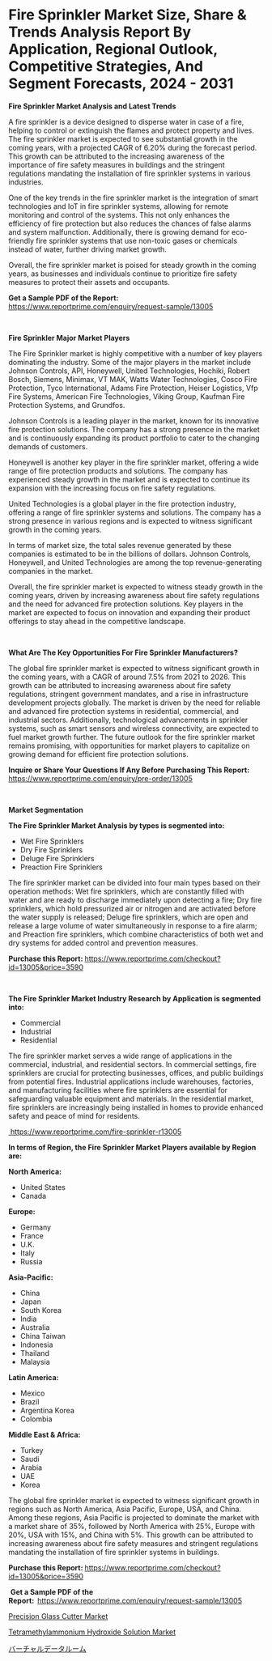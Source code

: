 <p><h1>Fire Sprinkler Market Size, Share & Trends Analysis Report By Application, Regional Outlook, Competitive Strategies, And Segment Forecasts, 2024 - 2031</h1></p><p><strong>Fire Sprinkler Market Analysis and Latest Trends</strong></p>
<p><p>A fire sprinkler is a device designed to disperse water in case of a fire, helping to control or extinguish the flames and protect property and lives. The fire sprinkler market is expected to see substantial growth in the coming years, with a projected CAGR of 6.20% during the forecast period. This growth can be attributed to the increasing awareness of the importance of fire safety measures in buildings and the stringent regulations mandating the installation of fire sprinkler systems in various industries.</p><p>One of the key trends in the fire sprinkler market is the integration of smart technologies and IoT in fire sprinkler systems, allowing for remote monitoring and control of the systems. This not only enhances the efficiency of fire protection but also reduces the chances of false alarms and system malfunction. Additionally, there is growing demand for eco-friendly fire sprinkler systems that use non-toxic gases or chemicals instead of water, further driving market growth.</p><p>Overall, the fire sprinkler market is poised for steady growth in the coming years, as businesses and individuals continue to prioritize fire safety measures to protect their assets and occupants.</p></p>
<p><strong>Get a Sample PDF of the Report:&nbsp;</strong> <a href="https://www.reportprime.com/enquiry/request-sample/13005">https://www.reportprime.com/enquiry/request-sample/13005</a></p>
<p>&nbsp;</p>
<p><strong>Fire Sprinkler Major Market Players</strong></p>
<p><p>The Fire Sprinkler market is highly competitive with a number of key players dominating the industry. Some of the major players in the market include Johnson Controls, API, Honeywell, United Technologies, Hochiki, Robert Bosch, Siemens, Minimax, VT MAK, Watts Water Technologies, Cosco Fire Protection, Tyco International, Adams Fire Protection, Heiser Logistics, Vfp Fire Systems, American Fire Technologies, Viking Group, Kaufman Fire Protection Systems, and Grundfos. </p><p>Johnson Controls is a leading player in the market, known for its innovative fire protection solutions. The company has a strong presence in the market and is continuously expanding its product portfolio to cater to the changing demands of customers.</p><p>Honeywell is another key player in the fire sprinkler market, offering a wide range of fire protection products and solutions. The company has experienced steady growth in the market and is expected to continue its expansion with the increasing focus on fire safety regulations.</p><p>United Technologies is a global player in the fire protection industry, offering a range of fire sprinkler systems and solutions. The company has a strong presence in various regions and is expected to witness significant growth in the coming years.</p><p>In terms of market size, the total sales revenue generated by these companies is estimated to be in the billions of dollars. Johnson Controls, Honeywell, and United Technologies are among the top revenue-generating companies in the market.</p><p>Overall, the fire sprinkler market is expected to witness steady growth in the coming years, driven by increasing awareness about fire safety regulations and the need for advanced fire protection solutions. Key players in the market are expected to focus on innovation and expanding their product offerings to stay ahead in the competitive landscape.</p></p>
<p>&nbsp;</p>
<p><strong>What Are The Key Opportunities For Fire Sprinkler Manufacturers?</strong></p>
<p><p>The global fire sprinkler market is expected to witness significant growth in the coming years, with a CAGR of around 7.5% from 2021 to 2026. This growth can be attributed to increasing awareness about fire safety regulations, stringent government mandates, and a rise in infrastructure development projects globally. The market is driven by the need for reliable and advanced fire protection systems in residential, commercial, and industrial sectors. Additionally, technological advancements in sprinkler systems, such as smart sensors and wireless connectivity, are expected to fuel market growth further. The future outlook for the fire sprinkler market remains promising, with opportunities for market players to capitalize on growing demand for efficient fire protection solutions.</p></p>
<p><strong>Inquire or Share Your Questions If Any Before Purchasing This Report:</strong> <a href="https://www.reportprime.com/enquiry/pre-order/13005">https://www.reportprime.com/enquiry/pre-order/13005</a></p>
<p>&nbsp;</p>
<p><strong>Market Segmentation</strong></p>
<p><strong>The Fire Sprinkler Market Analysis by types is segmented into:</strong></p>
<p><ul><li>Wet Fire Sprinklers</li><li>Dry Fire Sprinklers</li><li>Deluge Fire Sprinklers</li><li>Preaction Fire Sprinklers</li></ul></p>
<p><p>The fire sprinkler market can be divided into four main types based on their operation methods: Wet fire sprinklers, which are constantly filled with water and are ready to discharge immediately upon detecting a fire; Dry fire sprinklers, which hold pressurized air or nitrogen and are activated before the water supply is released; Deluge fire sprinklers, which are open and release a large volume of water simultaneously in response to a fire alarm; and Preaction fire sprinklers, which combine characteristics of both wet and dry systems for added control and prevention measures.</p></p>
<p><strong>Purchase this Report:&nbsp;</strong><a href="https://www.reportprime.com/checkout?id=13005&price=3590">https://www.reportprime.com/checkout?id=13005&price=3590</a></p>
<p>&nbsp;</p>
<p><strong>The Fire Sprinkler Market Industry Research by Application is segmented into:</strong></p>
<p><ul><li>Commercial</li><li>Industrial</li><li>Residential</li></ul></p>
<p><p>The fire sprinkler market serves a wide range of applications in the commercial, industrial, and residential sectors. In commercial settings, fire sprinklers are crucial for protecting businesses, offices, and public buildings from potential fires. Industrial applications include warehouses, factories, and manufacturing facilities where fire sprinklers are essential for safeguarding valuable equipment and materials. In the residential market, fire sprinklers are increasingly being installed in homes to provide enhanced safety and peace of mind for residents.</p></p>
<p><a href="https://www.reportprime.com/fire-sprinkler-r13005">&nbsp;https://www.reportprime.com/fire-sprinkler-r13005</a></p>
<p><strong>In terms of Region, the Fire Sprinkler Market Players available by Region are:</strong></p>
<p>
    <p> <strong> North America: </strong>
        <ul>
            <li>United States</li>
            <li>Canada</li>
        </ul>
        </p> 
    <p> <strong> Europe: </strong>
        <ul>
            <li>Germany</li>
            <li>France</li>
            <li>U.K.</li>
            <li>Italy</li>
            <li>Russia</li>
        </ul>
        </p> 
    <p> <strong> Asia-Pacific: </strong>
        <ul>
            <li>China</li>
            <li>Japan</li>
            <li>South Korea</li>
            <li>India</li>
            <li>Australia</li>
            <li>China Taiwan</li>
            <li>Indonesia</li>
            <li>Thailand</li>
            <li>Malaysia</li>
        </ul>
        </p> 
    <p> <strong> Latin America: </strong>
        <ul>
            <li>Mexico</li>
            <li>Brazil</li>
            <li>Argentina Korea</li>
            <li>Colombia</li>
        </ul>
        </p> 
    <p> <strong> Middle East & Africa: </strong>
        <ul>
            <li>Turkey</li>
            <li>Saudi</li>
            <li>Arabia</li>
            <li>UAE</li>
            <li>Korea</li>
        </ul>
    </p>
    </p>
<p><p>The global fire sprinkler market is expected to witness significant growth in regions such as North America, Asia Pacific, Europe, USA, and China. Among these regions, Asia Pacific is projected to dominate the market with a market share of 35%, followed by North America with 25%, Europe with 20%, USA with 15%, and China with 5%. This growth can be attributed to increasing awareness about fire safety measures and stringent regulations mandating the installation of fire sprinkler systems in buildings.</p></p>
<p><strong>Purchase this Report: </strong><a href="https://www.reportprime.com/checkout?id=13005&price=3590">https://www.reportprime.com/checkout?id=13005&price=3590</a></p>
<p>&nbsp;<strong>Get a Sample PDF of the Report:&nbsp;&nbsp;</strong><a href="https://www.reportprime.com/enquiry/request-sample/13005">https://www.reportprime.com/enquiry/request-sample/13005</a></p>
<p><strong></strong></p>
<p><p><a href="https://nifty-kite-d51.notion.site/Precision-Glass-Cutter-Market-A-Comprehensive-Report-of-its-Market-Share-Growth-Trends-2024-203-cb18153bceb14f1dae84820e9bd1960e">Precision Glass Cutter Market</a></p><p><a href="https://five-trouble-98a.notion.site/Tetramethylammonium-Hydroxide-Solution-Market-Dynamics-2024-2031-Also-about-Its-Market-Trends-Proj-f81619854a3e466f8e675f4df1c093a8">Tetramethylammonium Hydroxide Solution Market</a></p><p><a href="https://github.com/oafhukehf4709715/Market-Research-Report-List-1/blob/main/589472320762.md">バーチャルデータルーム</a></p></p>